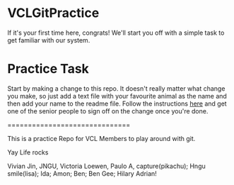 VCLGitPractice
==============

If it's your first time here, congrats! We'll start you off with a simple task to get familiar with our system.

# Practice Task

Start by making a change to this repo. It doesn't really matter what change you make, so just add a text file with your favourite animal as the name and then add your name to the readme file. Follow the instructions [here](https://github.com/UBC-VCL/VCLFramework/wiki/Git-Instructions) and get one of the senior people to sign off on the change once you're done.

==============================

This is a practice Repo for VCL Members to play around with git.

Yay Life rocks

Vivian Jin,
JNGU,
Victoria Loewen,
Paulo A,
capture(pikachu);
Hngu
smile(lisa);
Ida;
Amon;
Ben;
Ben Gee;
Hilary
Adrian!
